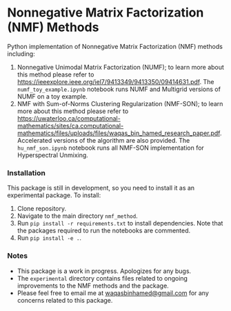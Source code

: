# Nonnegative Matrix Factorization (NMF) Methods

Python implementation of Nonnegative Matrix Factorization (NMF) methods including:
1. Nonnegative Unimodal Matrix Factorization (NUMF); to learn more about this 
method please refer to https://ieeexplore.ieee.org/iel7/9413349/9413350/09414631.pdf. The `numf_toy_example.ipynb` notebook runs NUMF and Multigrid versions of NUMF on a toy example.
2. NMF with Sum-of-Norms Clustering Regularization (NMF-SON); to learn more 
about this method please refer to https://uwaterloo.ca/computational-mathematics/sites/ca.computational-mathematics/files/uploads/files/waqas_bin_hamed_research_paper.pdf. 
Accelerated versions of the algorithm are also provided. The `hu_nmf_son.ipynb` 
notebook runs all NMF-SON implementation for Hyperspectral Unmixing.

### Installation

This package is still in development, so you need to install it as an experimental package. To install:

1. Clone repository.
2. Navigate to the main directory `nmf_method`.
3. Run `pip install -r requirements.txt` to install dependencies. Note that the packages required to run the notebooks are commented.
4. Run `pip install -e .`.

### Notes

- This package is a work in progress. Apologizes for any bugs.
- The `experimental` directory contains files related to ongoing improvements to the NMF methods and the package. 
- Please feel free to email me at waqasbinhamed@gmail.com for any concerns related to this package.
